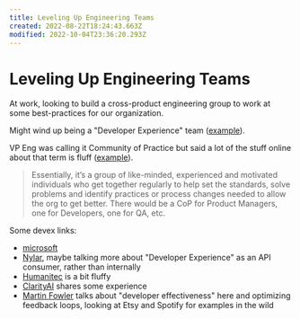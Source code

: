 ```yaml
---
title: Leveling Up Engineering Teams
created: 2022-08-22T18:24:43.663Z
modified: 2022-10-04T23:36:20.293Z
---
```


# Leveling Up Engineering Teams

At work, looking to build a cross-product engineering group to work at some best-practices for our organization.

Might wind up being a "Developer Experience" team ([example](https://microsoft.github.io/code-with-engineering-playbook/developer-experience/)).

VP Eng was calling it Community of Practice but said a lot of the stuff online about that term is fluff ([example](https://www.scaledagileframework.com/communities-of-practice/)).

> Essentially, it’s a group of like-minded, experienced and motivated individuals who get together regularly to help set the standards, solve problems and identify practices or process changes needed to allow the org to get better. There would be a CoP for Product Managers, one for Developers, one for QA, etc.


Some devex links:
- [microsoft](https://microsoft.github.io/code-with-engineering-playbook/developer-experience/)
- [Nylar](https://www.information-age.com/value-of-devex-how-starting-with-developers-can-boost-customer-experience-123499005/), maybe talking more about "Developer Experience" as an API consumer, rather than internally
- [Humanitec](https://humanitec.com/blog/developer-experience) is a bit fluffy
- [ClarityAI](https://medium.com/clarityai-engineering/the-experience-of-working-in-developer-experience-c51dfae1a973) shares some experience
- [Martin Fowler](https://martinfowler.com/articles/developer-effectiveness.html) talks about "developer effectiveness" here and optimizing feedback loops, looking at Etsy and Spotify for examples in the wild

